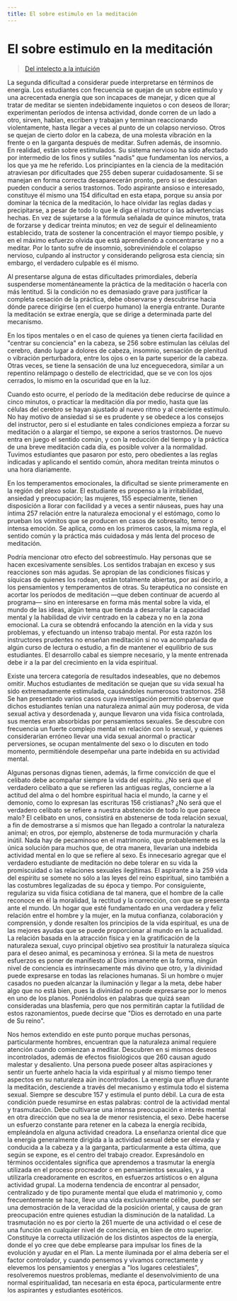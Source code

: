 ```yaml
---
title: El sobre estimulo en la meditación
---
```


# El sobre estimulo en la meditación

> [Del intelecto a la intuición](/del-intelecto-a-la-intuicion/precaucion-en-la-meditacion##en254)

La segunda dificultad a considerar puede interpretarse en términos de energía. Los estudiantes con frecuencia se quejan de un sobre estímulo y una acrecentada energía que son incapaces de manejar, y dicen que al tratar de meditar se sienten indebidamente inquietos o con deseos de llorar; experimentan períodos de intensa actividad, donde corren de un lado a otro, sirven, hablan, escriben y trabajan y terminan reaccionando violentamente, hasta llegar a veces al punto de un colapso nervioso. Otros se quejan de cierto dolor en la cabeza, de una molesta vibración en la frente o en la garganta después de meditar. Sufren además, de insomnio. En realidad, están sobre estimulados. Su sistema nervioso ha sido afectado por intermedio de los finos y sutiles "nadis" que fundamentan los nervios, a los que ya me he referido. Los principiantes en la ciencia de la meditación atraviesan por dificultades que <Pin lang="en">255</Pin> deben superar cuidadosamente. Si se manejan en forma correcta desaparecerán pronto, pero si se descuidan pueden conducir a serios trastornos. Todo aspirante ansioso e interesado, constituye él mismo una <Pin lang="es">154</Pin> dificultad en esta etapa, porque su ansia por dominar la técnica de la meditación, lo hace olvidar las reglas dadas y precipitarse, a pesar de todo lo que le diga el instructor o las advertencias hechas. En vez de sujetarse a la fórmula señalada de quince minutos, trata de forzarse y dedicar treinta minutos; en vez de seguir el delineamiento establecido, trata de sostener la concentración el mayor tiempo posible, y en el máximo esfuerzo olvida que está aprendiendo a concentrarse y no a meditar. Por lo tanto sufre de insomnio, sobreviniéndole el colapso nervioso, culpando al instructor y considerando peligrosa esta ciencia; sin embargo, el verdadero culpable es él mismo.

Al presentarse alguna de estas dificultades primordiales, debería suspenderse momentáneamente la práctica de la meditación o hacerla con más lentitud. Si la condición no es demasiado grave para justificar la completa cesación de la práctica, debe observarse y descubrirse hacia dónde parece dirigirse (en el cuerpo humano) la energía entrante. Durante la meditación se extrae energía, que se dirige a determinada parte del mecanismo.

En los tipos mentales o en el caso de quienes ya tienen cierta facilidad en "centrar su conciencia" en la cabeza, se <Pin lang="en">256</Pin> sobre estimulan las células del cerebro, dando lugar a dolores de cabeza, insomnio, sensación de plenitud o vibración perturbadora, entre los ojos o en la parte superior de la cabeza. Otras veces, se tiene la sensación de una luz enceguecedora, similar a un repentino relámpago o destello de electricidad, que se ve con los ojos cerrados, lo mismo en la oscuridad que en la luz.

Cuando esto ocurre, el período de la meditación debe reducirse de quince a cinco minutos, o practicar la meditación día por medio, hasta que las células del cerebro se hayan ajustado al nuevo ritmo y al creciente estímulo. No hay motivo de ansiedad si se es prudente y se obedece a los consejos del instructor, pero si el estudiante en tales condiciones empieza a forzar su meditación o a alargar el tiempo, se expone a serios trastornos. De nuevo entra en juego el sentido común, y con la reducción del tiempo y la práctica de una breve meditación cada día, es posible volver a la normalidad. Tuvimos estudiantes que pasaron por esto, pero obedientes a las reglas indicadas y aplicando el sentido común, ahora meditan treinta minutos o una hora diariamente.

En los temperamentos emocionales, la dificultad se siente primeramente en la región del plexo solar. El estudiante es propenso a la irritabilidad, ansiedad y preocupación; las mujeres, <Pin lang="es">155</Pin> especialmente, tienen disposición a llorar con facilidad y a veces a sentir náuseas, pues hay una íntima <Pin lang="en">257</Pin> relación entre la naturaleza emocional y el estómago, como lo prueban los vómitos que se producen en casos de sobresalto, temor o intensa emoción. Se aplica, como en los primeros casos, la misma regla, el sentido común y la práctica más cuidadosa y más lenta del proceso de meditación.

Podría mencionar otro efecto del sobreestímulo. Hay personas que se hacen excesivamente sensibles. Los sentidos trabajan en exceso y sus reacciones son más agudas. Se apropian de las condiciones físicas y síquicas de quienes los rodean, están totalmente abiertas, por así decirlo, a los pensamientos y temperamentos de otras. Su terapéutica no consiste en acortar los períodos de meditación —que deben continuar de acuerdo al programa— sino en interesarse en forma más mental sobre la vida, el mundo de las ideas, algún tema que tienda a desarrollar la capacidad mental y la habilidad de vivir centrado en la cabeza y no en la zona emocional. La cura se obtendrá enfocando la atención en la vida y sus problemas, y efectuando un intenso trabajo mental. Por esta razón los instructores prudentes no enseñan meditación si no va acompañada de algún curso de lectura o estudio, a fin de mantener el equilibrio de sus estudiantes. El desarrollo cabal es siempre necesario, y la mente entrenada debe ir a la par del crecimiento en la vida espiritual.

Existe una tercera categoría de resultados indeseables, que no debemos omitir. Muchos estudiantes de meditación se quejan que su vida sexual ha sido extremadamente estimulada, causándoles numerosos trastornos. <Pin lang="en">258</Pin> Se han presentado varios casos cuya investigación permitió observar que dichos estudiantes tenían una naturaleza animal aún muy poderosa, de vida sexual activa y desordenada y, aunque llevaron una vida física controlada, sus mentes eran absorbidas por pensamientos sexuales. Se descubre con frecuencia un fuerte complejo mental en relación con lo sexual, y quienes considerarían erróneo llevar una vida sexual anormal o practicar perversiones, se ocupan mentalmente del sexo o lo discuten en todo momento, permitiéndole desempeñar una parte indebida en su actividad mental.

Algunas personas dignas tienen, además, la firme convicción de que el celibato debe acompañar siempre la vida del espíritu. ¿No será que el verdadero celibato a que se refieren las antiguas reglas, concierne a la actitud del alma o del hombre espiritual hacia el mundo, la carne y el demonio, como lo expresan las escrituras <Pin lang="es">156</Pin> cristianas? ¿No será que el verdadero celibato se refiere a nuestra abstención de todo lo que parece malo? El celibato en unos, consistirá en abstenerse de toda relación sexual, a fin de demostrarse a sí mismos que han llegado a controlar la naturaleza animal; en otros, por ejemplo, abstenerse de toda murmuración y charla inútil. Nada hay de pecaminoso en el matrimonio, que probablemente es la única solución para muchos que, de otra manera, llevarían una indebida actividad mental en lo que se refiere al sexo. Es innecesario agregar que el verdadero estudiante de meditación no debe tolerar en su vida la promiscuidad o las relaciones sexuales ilegítimas. El aspirante a la <Pin lang="en">259</Pin> vida del espíritu se somete no sólo a las leyes del reino espiritual, sino también a las costumbres legalizadas de su época y tiempo. Por consiguiente, regulariza su vida física cotidiana de tal manera, que el hombre de la calle reconoce en él la moralidad, la rectitud y la corrección, con que se presenta ante el mundo. Un hogar que esté fundamentado en una verdadera y feliz relación entre el hombre y la mujer, en la mutua confianza, colaboración y comprensión, y donde resalten los principios de la vida espiritual, es una de las mejores ayudas que se puede proporcionar al mundo en la actualidad. La relación basada en la atracción física y en la gratificación de la naturaleza sexual, cuyo principal objetivo sea prostituir la naturaleza síquica para el deseo animal, es pecaminosa y errónea. Si la meta de nuestros esfuerzos es poner de manifiesto al Dios inmanente en la forma, ningún nivel de conciencia es intrínsecamente más divino que otro, y la divinidad puede expresarse en todas las relaciones humanas. Si un hombre o mujer casados no pueden alcanzar la iluminación y llegar a la meta, debe haber algo que no está bien, pues la divinidad no puede expresarse por lo menos en uno de los planos. Poniéndolos en palabras que quizá sean consideradas una blasfemia, pero que nos permitirán captar la futilidad de estos razonamientos, puede decirse que "Dios es derrotado en una parte de Su reino".

Nos hemos extendido en este punto porque muchas personas, particularmente hombres, encuentran que la naturaleza animal requiere atención cuando comienzan a meditar. Descubren en si mismos deseos incontrolados, además de efectos fisiológicos que <Pin lang="en">260</Pin> causan agudo malestar y desaliento. Una persona puede poseer altas aspiraciones y sentir un fuerte anhelo hacia la vida espiritual y al mismo tiempo tener aspectos en su naturaleza aún incontrolados. La energía que afluye durante la meditación, desciende a través del mecanismo y estimula todo el sistema sexual. Siempre se descubre <Pin lang="es">157</Pin> y estimula el punto débil. La cura de esta condición puede resumirse en estas palabras: control de la actividad mental y trasmutación. Debe cultivarse una intensa preocupación e interés mental en otra dirección que no sea la de menor resistencia, el sexo. Debe hacerse un esfuerzo constante para retener en la cabeza la energía recibida, empleándola en alguna actividad creadora. La enseñanza oriental dice que la energía generalmente dirigida a la actividad sexual debe ser elevada y conducida a la cabeza y a la garganta, particularmente a esta última, que según se expone, es el centro del trabajo creador. Expresándolo en términos occidentales significa que aprendemos a trasmutar la energía utilizada en el proceso procreador o en pensamientos sexuales, y a utilizarla creadoramente en escritos, en esfuerzos artísticos o en alguna actividad grupal. La moderna tendencia de encontrar al pensador, centralizado y de tipo puramente mental que eluda el matrimonio y, como frecuentemente se hace, lleve una vida exclusivamente célibe, puede ser una demostración de la veracidad de la posición oriental, y causa de gran preocupación entre quienes estudian la disminución de la natalidad. La trasmutación no es por cierto la <Pin lang="en">261</Pin> muerte de una actividad o el cese de una función en cualquier nivel de conciencia, en bien de otro superior. Constituye la correcta utilización de los distintos aspectos de la energía, donde el yo cree que debe emplearse para impulsar los fines de la evolución y ayudar en el Plan. La mente iluminada por el alma debería ser el factor controlador, y cuando pensemos y vivamos correctamente y elevemos los pensamientos y energías a "los lugares celestiales", resolveremos nuestros problemas, mediante el desenvolvimiento de una normal espiritualidad, tan necesaria en esta época, particularmente entre los aspirantes y estudiantes esotéricos.
